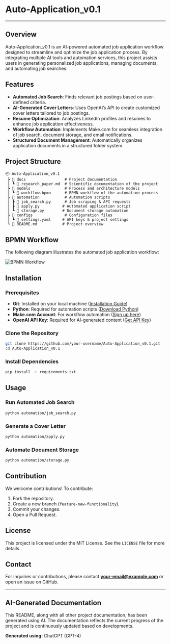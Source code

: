 
# Auto-Application_v0.1
---

## Overview
Auto-Application_v0.1 is an AI-powered automated job application workflow designed to streamline and optimize the job application process. By integrating multiple AI tools and automation services, this project assists users in generating personalized job applications, managing documents, and automating job searches.

## Features
- **Automated Job Search**: Finds relevant job postings based on user-defined criteria.
- **AI-Generated Cover Letters**: Uses OpenAI’s API to create customized cover letters tailored to job postings.
- **Resume Optimization**: Analyzes LinkedIn profiles and resumes to enhance job application effectiveness.
- **Workflow Automation**: Implements Make.com for seamless integration of job search, document storage, and email notifications.
- **Structured Document Management**: Automatically organizes application documents in a structured folder system.

## Project Structure
```
📦 Auto-Application_v0.1
 ┣ 📂 docs                 # Project documentation
 ┃ ┗ 📜 research_paper.md  # Scientific documentation of the project
 ┣ 📂 models               # Process and architecture models
 ┃ ┗ 📜 workflow.bpmn      # BPMN workflow of the automation process
 ┣ 📂 automation           # Automation scripts
 ┃ ┣ 📜 job_search.py      # Job scraping & API requests
 ┃ ┣ 📜 apply.py          # Automated application script
 ┃ ┗ 📜 storage.py        # Document storage automation
 ┣ 📂 configs              # Configuration files
 ┃ ┗ 📜 settings.yaml     # API keys & project settings
 ┗ 📜 README.md           # Project overview
```

## BPMN Workflow
The following diagram illustrates the automated job application workflow:

![BPMN Workflow](models/workflow.bpmn)

## Installation
### Prerequisites
- **Git**: Installed on your local machine ([Installation Guide](https://git-scm.com/book/en/v2/Getting-Started-Installing-Git))
- **Python**: Required for automation scripts ([Download Python](https://www.python.org/downloads/))
- **Make.com Account**: For workflow automation ([Sign up here](https://www.make.com/))
- **OpenAI API Key**: Required for AI-generated content ([Get API Key](https://openai.com/))

### Clone the Repository
```bash
git clone https://github.com/your-username/Auto-Application_v0.1.git
cd Auto-Application_v0.1
```

### Install Dependencies
```bash
pip install -r requirements.txt
```

## Usage
### Run Automated Job Search
```bash
python automation/job_search.py
```

### Generate a Cover Letter
```bash
python automation/apply.py
```

### Automate Document Storage
```bash
python automation/storage.py
```

## Contribution
We welcome contributions! To contribute:
1. Fork the repository.
2. Create a new branch (`feature-new-functionality`).
3. Commit your changes.
4. Open a Pull Request.

## License
This project is licensed under the MIT License. See the `LICENSE` file for more details.

## Contact
For inquiries or contributions, please contact **your-email@example.com** or open an issue on GitHub.

---

## AI-Generated Documentation
This README, along with all other project documentation, has been generated using AI. The documentation reflects the current progress of the project and is continuously updated based on developments.

**Generated using:** ChatGPT (GPT-4)
